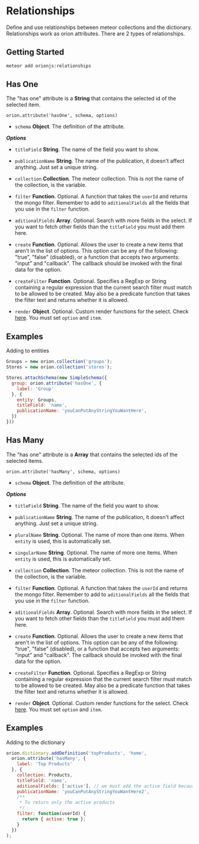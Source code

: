 # Relationships

Define and use relationships between meteor collections and the dictionary.
Relationships work as orion attributes. There are 2 types of relationships.

## Getting Started

```sh
meteor add orionjs:relationships
```

## Has One

The "has one" attribute is a **String** that contains the selected id of the selected item.

```
orion.attribute('hasOne', schema, options)
```

- ```schema``` **Object**. The definition of the attribute.

***Options***

- ```titleField``` **String**. The name of the field you want to show.

- ```publicationName``` **String**. The name of the publication, it doesn't 
affect anything. Just set a unique string.

- ```collection``` **Collection**. The meteor collection. This is not the name of the collection, is the variable.

- ```filter``` **Function**. Optional. A function that takes the ```userId``` and returns the mongo filter. Remember to add to ```aditionalFields``` all the fields that you use in the ```filter``` function.

- ```aditionalFields``` **Array**. Optional. Search with more fields in the select. If you want to fetch other fields than the ```titleField``` you must add them here.

- ```create``` **Function**. Optional. Allows the user to create a new items that aren't in the list of options. This option can be any of the following: "true", "false" (disabled), or a function that accepts two arguments: "input" and "callback". The callback should be invoked with the final data for the option.

- ```createFilter``` **Function**. Optional. Specifies a RegExp or String containing a regular expression that the current search filter must match to be allowed to be created. May also be a predicate function that takes the filter text and returns whether it is allowed.

- ```render``` **Object**. Optional. Custom render functions for the select. Check [here](https://github.com/brianreavis/selectize.js/blob/master/docs/usage.md#rendering). You must set ```option``` and ```item```.

## Examples

Adding to entities

```js
Groups = new orion.collection('groups');
Stores = new orion.collection('stores');

Stores.attachSchema(new SimpleSchema({
  group: orion.attribute('hasOne', {
    label: 'Group'
  }, {
    entity: Groups,
    titleField: 'name',
    publicationName: 'youCanPutAnyStringYouWantHere',
  })
}))
```

## Has Many

The "has one" attribute is a **Array** that contains the selected ids of the selected items.

```
orion.attribute('hasMany', schema, options)
```

- ```schema``` **Object**. The definition of the attribute.

***Options***

- ```titleField``` **String**. The name of the field you want to show.

- ```publicationName``` **String**. The name of the publication, it doesn't 
affect anything. Just set a unique string.

- ```pluralName``` **String**. Optional. The name of more than one items. When ```entity``` is used, 
this is automatically set.

- ```singularName``` **String**. Optional. The name of more one items. When ```entity``` is used, 
this is automatically set.

- ```collection``` **Collection**. The meteor collection. This is not the name of the collection, is the variable.

- ```filter``` **Function**. Optional. A function that takes the ```userId``` and returns the mongo filter. Remember to add to ```aditionalFields``` all the fields that you use in the ```filter``` function.

- ```aditionalFields``` **Array**. Optional. Search with more fields in the select. If you want to fetch other fields than the ```titleField``` you must add them here.

- ```create``` **Function**. Optional. Allows the user to create a new items that aren't in the list of options. This option can be any of the following: "true", "false" (disabled), or a function that accepts two arguments: "input" and "callback". The callback should be invoked with the final data for the option.

- ```createFilter``` **Function**. Optional. Specifies a RegExp or String containing a regular expression that the current search filter must match to be allowed to be created. May also be a predicate function that takes the filter text and returns whether it is allowed.

- ```render``` **Object**. Optional. Custom render functions for the select. Check [here](https://github.com/brianreavis/selectize.js/blob/master/docs/usage.md#rendering). You must set ```option``` and ```item```.

## Examples

Adding to the dictionary

```js
orion.dictionary.addDefinition('topProducts', 'home', 
  orion.attribute('hasMany', {
    label: 'Top Products'
  }, {
    collection: Products,
    titleField: 'name',
    aditionalFields: ['active'], // we must add the active field because we use it in the filter
    publicationName: 'youCanPutAnyStringYouWantHere2',
    /**
     * To return only the active products
     */
    filter: function(userId) {
      return { active: true };
    }
  })
);
```
